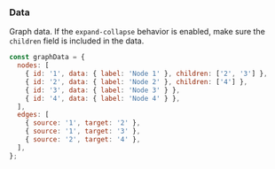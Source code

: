### Data

Graph data. If the `expand-collapse` behavior is enabled, make sure the `children` field is included in the data.

```js
const graphData = {
  nodes: [
    { id: '1', data: { label: 'Node 1' }, children: ['2', '3'] },
    { id: '2', data: { label: 'Node 2' }, children: ['4'] },
    { id: '3', data: { label: 'Node 3' } },
    { id: '4', data: { label: 'Node 4' } },
  ],
  edges: [
    { source: '1', target: '2' },
    { source: '1', target: '3' },
    { source: '2', target: '4' },
  ],
};
```
